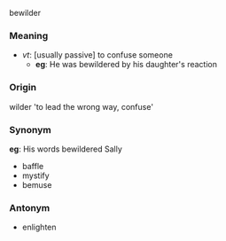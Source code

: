 bewilder

### Meaning
+ _vt_: [usually passive] to confuse someone
    + __eg__: He was bewildered by his daughter's reaction

### Origin

wilder 'to lead the wrong way, confuse'

### Synonym

__eg__: His words bewildered Sally

+ baffle
+ mystify
+ bemuse

### Antonym

+ enlighten

